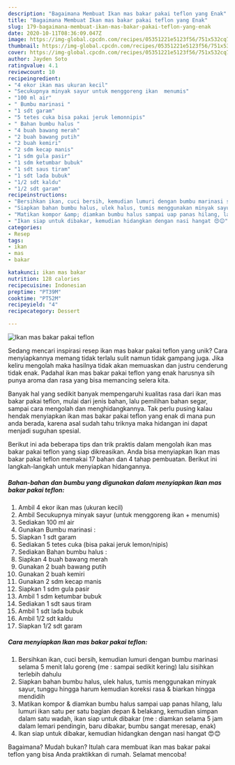 ```yaml
---
description: "Bagaimana Membuat Ikan mas bakar pakai teflon yang Enak"
title: "Bagaimana Membuat Ikan mas bakar pakai teflon yang Enak"
slug: 179-bagaimana-membuat-ikan-mas-bakar-pakai-teflon-yang-enak
date: 2020-10-11T08:36:09.047Z
image: https://img-global.cpcdn.com/recipes/05351221e5123f56/751x532cq70/ikan-mas-bakar-pakai-teflon-foto-resep-utama.jpg
thumbnail: https://img-global.cpcdn.com/recipes/05351221e5123f56/751x532cq70/ikan-mas-bakar-pakai-teflon-foto-resep-utama.jpg
cover: https://img-global.cpcdn.com/recipes/05351221e5123f56/751x532cq70/ikan-mas-bakar-pakai-teflon-foto-resep-utama.jpg
author: Jayden Soto
ratingvalue: 4.1
reviewcount: 10
recipeingredient:
- "4 ekor ikan mas ukuran kecil"
- "Secukupnya minyak sayur untuk menggoreng ikan  menumis"
- "100 ml air"
- " Bumbu marinasi "
- "1 sdt garam"
- "5 tetes cuka bisa pakai jeruk lemonnipis"
- " Bahan bumbu halus "
- "4 buah bawang merah"
- "2 buah bawang putih"
- "2 buah kemiri"
- "2 sdm kecap manis"
- "1 sdm gula pasir"
- "1 sdm ketumbar bubuk"
- "1 sdt saus tiram"
- "1 sdt lada bubuk"
- "1/2 sdt kaldu"
- "1/2 sdt garam"
recipeinstructions:
- "Bersihkan ikan, cuci bersih, kemudian lumuri dengan bumbu marinasi selama 5 menit lalu goreng (me : sampai sedikit kering) lalu sisihkan terlebih dahulu"
- "Siapkan bahan bumbu halus, ulek halus, tumis menggunakan minyak sayur, tunggu hingga harum kemudian koreksi rasa &amp; biarkan hingga mendidih"
- "Matikan kompor &amp; diamkan bumbu halus sampai uap panas hilang, lalu lumuri ikan satu per satu bagian depan &amp; belakang, kemudian simpan dalam satu wadah, ikan siap untuk dibakar (me : diamkan selama 5 jam dalam lemari pendingin, baru dibakar, bumbu sangat meresap, enak)"
- "Ikan siap untuk dibakar, kemudian hidangkan dengan nasi hangat 😍😊"
categories:
- Resep
tags:
- ikan
- mas
- bakar

katakunci: ikan mas bakar 
nutrition: 128 calories
recipecuisine: Indonesian
preptime: "PT39M"
cooktime: "PT52M"
recipeyield: "4"
recipecategory: Dessert

---
```



![Ikan mas bakar pakai teflon](https://img-global.cpcdn.com/recipes/05351221e5123f56/751x532cq70/ikan-mas-bakar-pakai-teflon-foto-resep-utama.jpg)

Sedang mencari inspirasi resep ikan mas bakar pakai teflon yang unik? Cara menyiapkannya memang tidak terlalu sulit namun tidak gampang juga. Jika keliru mengolah maka hasilnya tidak akan memuaskan dan justru cenderung tidak enak. Padahal ikan mas bakar pakai teflon yang enak harusnya sih punya aroma dan rasa yang bisa memancing selera kita.

Banyak hal yang sedikit banyak mempengaruhi kualitas rasa dari ikan mas bakar pakai teflon, mulai dari jenis bahan, lalu pemilihan bahan segar, sampai cara mengolah dan menghidangkannya. Tak perlu pusing kalau hendak menyiapkan ikan mas bakar pakai teflon yang enak di mana pun anda berada, karena asal sudah tahu triknya maka hidangan ini dapat menjadi suguhan spesial.




Berikut ini ada beberapa tips dan trik praktis dalam mengolah ikan mas bakar pakai teflon yang siap dikreasikan. Anda bisa menyiapkan Ikan mas bakar pakai teflon memakai 17 bahan dan 4 tahap pembuatan. Berikut ini langkah-langkah untuk menyiapkan hidangannya.

<!--inarticleads1-->

##### Bahan-bahan dan bumbu yang digunakan dalam menyiapkan Ikan mas bakar pakai teflon:

1. Ambil 4 ekor ikan mas (ukuran kecil)
1. Ambil Secukupnya minyak sayur (untuk menggoreng ikan + menumis)
1. Sediakan 100 ml air
1. Gunakan  Bumbu marinasi :
1. Siapkan 1 sdt garam
1. Sediakan 5 tetes cuka (bisa pakai jeruk lemon/nipis)
1. Sediakan  Bahan bumbu halus :
1. Siapkan 4 buah bawang merah
1. Gunakan 2 buah bawang putih
1. Gunakan 2 buah kemiri
1. Gunakan 2 sdm kecap manis
1. Siapkan 1 sdm gula pasir
1. Ambil 1 sdm ketumbar bubuk
1. Sediakan 1 sdt saus tiram
1. Ambil 1 sdt lada bubuk
1. Ambil 1/2 sdt kaldu
1. Siapkan 1/2 sdt garam




<!--inarticleads2-->

##### Cara menyiapkan Ikan mas bakar pakai teflon:

1. Bersihkan ikan, cuci bersih, kemudian lumuri dengan bumbu marinasi selama 5 menit lalu goreng (me : sampai sedikit kering) lalu sisihkan terlebih dahulu
1. Siapkan bahan bumbu halus, ulek halus, tumis menggunakan minyak sayur, tunggu hingga harum kemudian koreksi rasa &amp; biarkan hingga mendidih
1. Matikan kompor &amp; diamkan bumbu halus sampai uap panas hilang, lalu lumuri ikan satu per satu bagian depan &amp; belakang, kemudian simpan dalam satu wadah, ikan siap untuk dibakar (me : diamkan selama 5 jam dalam lemari pendingin, baru dibakar, bumbu sangat meresap, enak)
1. Ikan siap untuk dibakar, kemudian hidangkan dengan nasi hangat 😍😊




Bagaimana? Mudah bukan? Itulah cara membuat ikan mas bakar pakai teflon yang bisa Anda praktikkan di rumah. Selamat mencoba!
